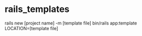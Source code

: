 # rails_templates
rails new [project name] -m [template file]
bin/rails app:template LOCATION=[template file]

